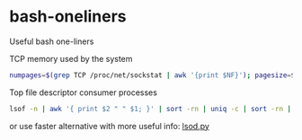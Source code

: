 # bash-oneliners
Useful bash one-liners

TCP memory used by the system
```bash
numpages=$(grep TCP /proc/net/sockstat | awk '{print $NF}'); pagesize=$(getconf PAGESIZE); echo "TCP memory used: "$((numpages * pagesize))"KB"
```

Top file descriptor consumer processes
```bash
lsof -n | awk '{ print $2 " " $1; }' | sort -rn | uniq -c | sort -rn | head -20
```
or use faster alternative with more useful info: [lsod.py](https://github.com/edurush-io/systools/blob/main/lsod.py)
